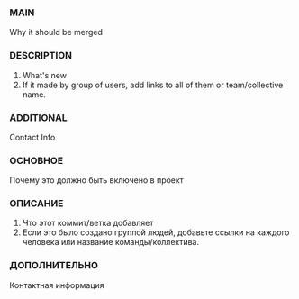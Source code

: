 ### MAIN

Why it should be merged

### DESCRIPTION

1. What's new
2. If it made by group of users,
add links to all of them
or team/collective name.

### ADDITIONAL
Contact Info

### ОСНОВНОЕ

Почему это должно быть включено в проект

### ОПИСАНИЕ

1. Что этот коммит/ветка добавляет
2. Если это было создано группой людей,
добавьте ссылки на каждого человека
или название команды/коллектива.

### ДОПОЛНИТЕЛЬНО

Контактная информация
